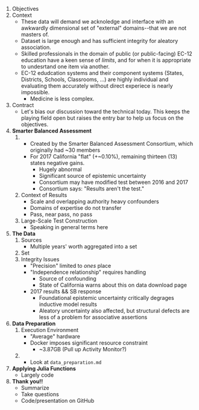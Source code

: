 1. Objectives
2. Context
    - These data will demand we acknoledge and interface with an awkwardly dimensional set of "external" domains--that we are not masters of.
    - Dataset is large enough and has sufficient integrity for aleatory association.
    - Skilled professionals in the domain of public (or public-facing) EC-12 education have a keen sense of *limits*, and for when it is appropriate to undesrtand one item via another.
    - EC-12 edudcation systems and their component systems (States, Districts, Schools, Classrooms, ...) are highly individual and evaluating them accurately without direct experiece is nearly impossible.
        - Medicine is less complex.
3. Contract
    - Let's bias our discussion toward the technical today. This keeps the playing field open but raises the entry bar to help us focus on the objectives.
4. **Smarter Balanced Assessment**
    1. &nbsp;
        - Created by the Smarter Balanced Assessment Consortium, which originally had ~30 members
        - For 2017 California "flat" (+~0.10%), remaining thirteen (13) states negative gains.
            - Hugely abnormal
            - Significant source of epistemic uncertainty
            - Consortium may have modified test between 2016 and 2017
            - Consortium says: "Results aren't the test."
    2. Context of Results
        - Scale and overlapping authority heavy confounders
        - Domains of expertise do not transfer
        - Pass, near pass, no pass
    3. Large-Scale Test Construction
        - Speaking in general terms here
5. **The Data**
    1. Sources
        - Multiple years' worth aggregated into a set
    2. Set
    3. Integrity Issues
        - "Precision" limited to *ones* place
        - "Independence relationship" requires handling
            - Source of confounding
            - State of California warns about this on data download page
        - 2017 results \&\& SB response
            - Foundational epistemic uncertainty critically degrages inductive model results
            - Aleatory uncertainty also affected, but structural defects are less of a problem for associative assertions
6. **Data Preparation**
    1. Execution Environment
        - "Average" hardware
        - Docker imposes significant resource constraint
            - ~3.87GB (Pull up Activity Monitor?)
    2. &nbsp;
        - Look at `data_preparation.md`
7. **Applying Julia Functions**
    - Largely code
8. **Thank you!!**
    - Summarize
    - Take questions
    - Code/presentation on GitHub